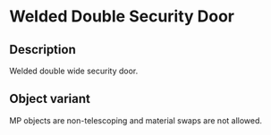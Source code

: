 # Welded Double Security Door

## Description

Welded double wide security door.

## Object variant

MP objects are non-telescoping and material swaps are not allowed.
